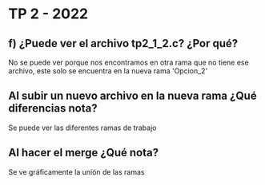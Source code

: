 # TP 2 - 2022

## f) ¿Puede ver el archivo tp2_1_2.c? ¿Por qué?

No se puede ver porque nos encontramos en otra rama que no tiene ese archivo, este solo se encuentra 
en la nueva rama 'Opcion_2'

## Al subir un nuevo archivo en la nueva rama ¿Qué diferencias nota?

Se puede ver las diferentes ramas de trabajo


## Al hacer el merge ¿Qué nota?

Se ve gráficamente la unión de las ramas

